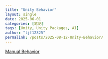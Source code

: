 ```yaml
---
title: "Unity Behavior"
layout: single
date: 2025-06-01
categories: [笔记]
tags: [Unity, Unity Packages, AI]
author: "ljf12825"
permalink: /posts/2025-08-12-Unity-Behavior/
---
```

[Manual Behavior](https://docs.unity3d.com/Packages/com.unity.behavior@1.0/manual/index.html)
